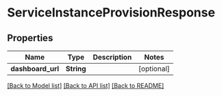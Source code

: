 # ServiceInstanceProvisionResponse

## Properties

Name | Type | Description | Notes
------------ | ------------- | ------------- | -------------
**dashboard_url** | **String** |  | [optional] 

[[Back to Model list]](../README.md#documentation-for-models) [[Back to API list]](../README.md#documentation-for-api-endpoints) [[Back to README]](../README.md)


